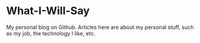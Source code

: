 # What-I-Will-Say
My personal blog on Github. Articles here are about my personal stuff, such as my job, the technology I like, etc.
